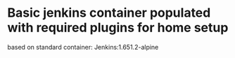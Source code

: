# Basic jenkins container populated with required plugins for home setup

 based on standard container:  Jenkins:1.651.2-alpine

